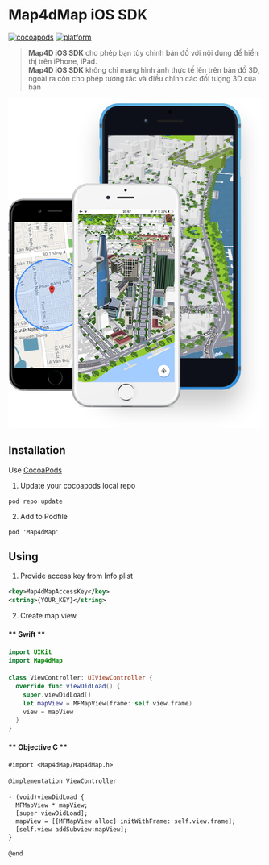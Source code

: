 # Map4dMap iOS SDK
[![cocoapods](https://img.shields.io/cocoapods/v/Map4dMap)](https://cocoapods.org/pods/Map4dMap)
[![platform](https://img.shields.io/cocoapods/p/Map4dMap)](https://map4d.vn/)

> **Map4D iOS SDK** cho phép bạn tùy chỉnh bản đồ với nội dung để hiển thị trên iPhone, iPad.  
> **Map4D iOS SDK** không chỉ mang hình ảnh thực tế lên trên bản đồ 3D, ngoài ra còn cho phép tương tác và điều chỉnh các đối tượng 3D của bạn

![Map4D iOS SDK](../resources/Untitled-1_0000_Right-Mockup--phone-demo.png)

## Installation

Use [CocoaPods](https://cocoapods.org)

1. Update your cocoapods local repo
```shell
pod repo update
```

2. Add to Podfile
```shell
pod 'Map4dMap'
```

## Using

1. Provide access key from Info.plist

```xml
<key>Map4dMapAccessKey</key>
<string>{YOUR_KEY}</string>
```

2. Create map view

<!-- tabs:start -->
#### ** Swift **

```swift
import UIKit
import Map4dMap

class ViewController: UIViewController {
  override func viewDidLoad() {
    super.viewDidLoad()
    let mapView = MFMapView(frame: self.view.frame)
    view = mapView
  }
}
```

#### ** Objective C **

```objc
#import <Map4dMap/Map4dMap.h>

@implementation ViewController

- (void)viewDidLoad {
  MFMapView * mapView;
  [super viewDidLoad];
  mapView = [[MFMapView alloc] initWithFrame: self.view.frame];
  [self.view addSubview:mapView];
}

@end
```
<!-- tabs:end -->